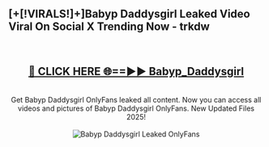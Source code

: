 <h2>[+[!VIRALS!]+]Babyp Daddysgirl Leaked Video Viral On Social X Trending Now - trkdw</h2>
<br>
<div align="center">
<h2><a href="https://libra.edu.pl?Babyp_Daddysgirl" rel="nofollow">🔴 CLICK HERE 🌐==►► Babyp_Daddysgirl</a></h2>
<br>
Get Babyp Daddysgirl OnlyFans leaked all content. Now you can access all videos and pictures of Babyp Daddysgirl OnlyFans. New Updated Files 2025!
<br>
<br>
<a href="https://libra.edu.pl?Babyp_Daddysgirl" rel="nofollow" data-target="animated-image.originalLink"><img src="https://i.ibb.co.com/WyWwxjT/player-gif2.gif" alt="Babyp Daddysgirl Leaked OnlyFans" style="max-width: 100%; display: inline-block;" data-target="animated-image.originalImage"></a>
</div>
<br>